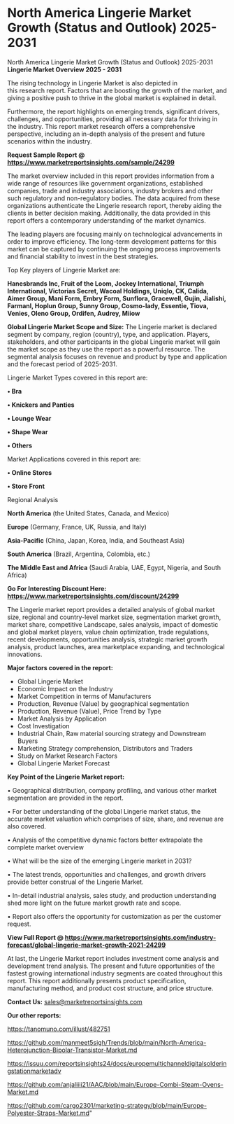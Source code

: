# North America Lingerie Market Growth (Status and Outlook) 2025-2031
North America Lingerie Market Growth (Status and Outlook) 2025-2031
<Strong> Lingerie Market Overview 2025 - 2031</strong>

The rising technology in Lingerie Market is also depicted in this research report. Factors that are boosting the growth of the market, and giving a positive push to thrive in the global market is explained in detail.

Furthermore, the report highlights on emerging trends, significant drivers, challenges, and opportunities, providing all necessary data for thriving in the industry. This report market research offers a comprehensive perspective, including an in-depth analysis of the present and future scenarios within the industry.

<strong>Request Sample Report @ <a href=https://www.marketreportsinsights.com/sample/24299>https://www.marketreportsinsights.com/sample/24299</a></strong>

The market overview included in this report provides information from a wide range of resources like government organizations, established companies, trade and industry associations, industry brokers and other such regulatory and non-regulatory bodies. The data acquired from these organizations authenticate the Lingerie research report, thereby aiding the clients in better decision making. Additionally, the data provided in this report offers a contemporary understanding of the market dynamics.

The leading players are focusing mainly on technological advancements in order to improve efficiency. The long-term development patterns for this market can be captured by continuing the ongoing process improvements and financial stability to invest in the best strategies.

Top Key players of Lingerie Market are:

<strong>Hanesbrands Inc, Fruit of the Loom, Jockey International, Triumph International, Victorias Secret, Wacoal Holdings, Uniqlo, CK, Calida, Aimer Group, Mani Form, Embry Form, Sunflora, Gracewell, Gujin, Jialishi, Farmanl, Hoplun Group, Sunny Group, Cosmo-lady, Essentie, Tiova, Venies, Oleno Group, Ordifen, Audrey, Miiow</strong>

<strong><b>Global Lingerie Market Scope and Size:</b></strong>
The Lingerie market is declared segment by company, region (country), type, and application. Players, stakeholders, and other participants in the global Lingerie market will gain the market scope as they use the report as a powerful resource. The segmental analysis focuses on revenue and product by type and application and the forecast period of 2025-2031.

Lingerie Market Types covered in this report are:

<strong>• Bra

• Knickers and Panties

• Lounge Wear

• Shape Wear

• Others</strong>

Market Applications covered in this report are:

<strong>• Online Stores

• Store Front</strong> 

Regional Analysis

<strong>North America</strong> (the United States, Canada, and Mexico)

<strong>Europe</strong> (Germany, France, UK, Russia, and Italy)

<strong>Asia-Pacific</strong> (China, Japan, Korea, India, and Southeast Asia)

<strong>South America</strong> (Brazil, Argentina, Colombia, etc.)

<strong>The Middle East and Africa</strong> (Saudi Arabia, UAE, Egypt, Nigeria, and South Africa)

<strong>Go For Interesting Discount Here: <a href=https://www.marketreportsinsights.com/discount/24299>https://www.marketreportsinsights.com/discount/24299</a></strong>

The Lingerie market report provides a detailed analysis of global market size, regional and country-level market size, segmentation market growth, market share, competitive Landscape, sales analysis, impact of domestic and global market players, value chain optimization, trade regulations, recent developments, opportunities analysis, strategic market growth analysis, product launches, area marketplace expanding, and technological innovations.

<strong><b>Major factors covered in the report:</b></strong>
<ul>
  <li>Global Lingerie Market </li>
  <li>Economic Impact on the Industry</li>
  <li>Market Competition in terms of Manufacturers</li>
  <li>Production, Revenue (Value) by geographical segmentation</li>
  <li>Production, Revenue (Value), Price Trend by Type</li>
  <li>Market Analysis by Application</li>
  <li>Cost Investigation</li>
  <li>Industrial Chain, Raw material sourcing strategy and Downstream Buyers</li>
  <li>Marketing Strategy comprehension, Distributors and Traders</li>
  <li>Study on Market Research Factors</li>
  <li>Global Lingerie Market Forecast</li>
</ul>

<strong><b>Key Point of the Lingerie Market report:</b></strong>

• Geographical distribution, company profiling, and various other market segmentation are provided in the report.

• For better understanding of the global Lingerie market status, the accurate market valuation which comprises of size, share, and revenue are also covered.

• Analysis of the competitive dynamic factors better extrapolate the complete market overview

• What will be the size of the emerging Lingerie market in 2031?

• The latest trends, opportunities and challenges, and growth drivers provide better construal of the Lingerie Market.

• In-detail industrial analysis, sales study, and production understanding shed more light on the future market growth rate and scope.

• Report also offers the opportunity for customization as per the customer request.

<strong><b>View Full Report @ <a href=https://www.marketreportsinsights.com/industry-forecast/global-lingerie-market-growth-2021-24299>https://www.marketreportsinsights.com/industry-forecast/global-lingerie-market-growth-2021-24299</a></b></strong>


At last, the Lingerie Market report includes investment come analysis and development trend analysis. The present and future opportunities of the fastest growing international industry segments are coated throughout this report. This report additionally presents product specification, manufacturing method, and product cost structure, and price structure.

<strong>Contact Us:</strong>
sales@marketreportsinsights.com

<strong>Our other reports:</strong>

<a href=https://tanomuno.com/illust/482751>https://tanomuno.com/illust/482751</a>

<a href=https://github.com/manmeet5sigh/Trends/blob/main/North-America-Heterojunction-Bipolar-Transistor-Market.md>https://github.com/manmeet5sigh/Trends/blob/main/North-America-Heterojunction-Bipolar-Transistor-Market.md</a>

<a href=https://issuu.com/reportsinsights24/docs/europemultichanneldigitalsolderingstationmarketadv>https://issuu.com/reportsinsights24/docs/europemultichanneldigitalsolderingstationmarketadv</a>

<a href=https://github.com/anjaliiii21/AAC/blob/main/Europe-Combi-Steam-Ovens-Market.md>https://github.com/anjaliiii21/AAC/blob/main/Europe-Combi-Steam-Ovens-Market.md</a>

<a href=https://github.com/cargo2301/marketing-strategy/blob/main/Europe-Polyester-Straps-Market.md>https://github.com/cargo2301/marketing-strategy/blob/main/Europe-Polyester-Straps-Market.md</a>"

